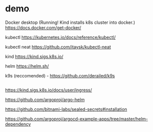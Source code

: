 # demo
Docker desktop (Running! Kind installs k8s cluster into docker.) https://docs.docker.com/get-docker/

kubectl https://kubernetes.io/docs/reference/kubectl/

kubectl neat https://github.com/itaysk/kubectl-neat

kind https://kind.sigs.k8s.io/

helm https://helm.sh/

k9s (reccomended) - https://github.com/derailed/k9s




##
https://kind.sigs.k8s.io/docs/user/ingress/

https://github.com/argoproj/argo-helm

https://github.com/bitnami-labs/sealed-secrets#installation

https://github.com/argoproj/argocd-example-apps/tree/master/helm-dependency